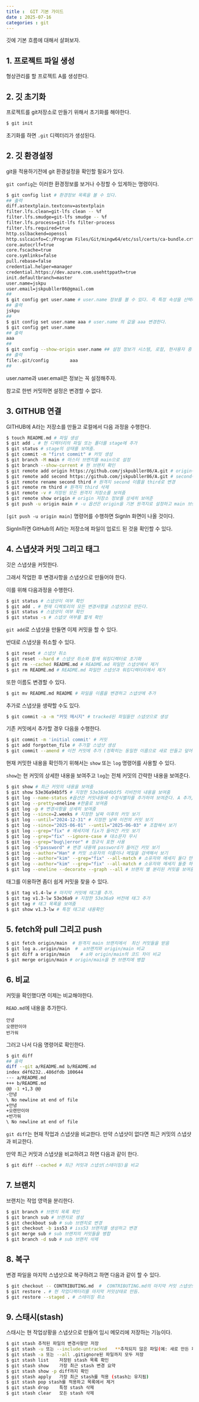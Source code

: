 ```yaml
---
title :  GIT 기본 가이드
date : 2025-07-16
categories : git
---
```


깃에 기본 흐름에 대해서 살펴보자.


## 1. 프로젝트 파일 생성

형상관리를 할 프로젝트 A를 생성한다.

## 2. 깃 초기화

프로젝트를 git저장소로 만들기 위해서 초기화를 해야한다.

```sh
$ git init
```

초기화를 하면 `.git` 디렉터리가 생성된다.

## 2. 깃 환경설정

git을 적용하기전에 git 환경설정을 확인할 필요가 있다.

`git config`는 이러한 환경정보를 보거나 수정할 수 있게하는 명령이다.

```sh
$ git config list # 환경정보 목록을 볼 수 있다.
## 출력
diff.astextplain.textconv=astextplain
filter.lfs.clean=git-lfs clean -- %f
filter.lfs.smudge=git-lfs smudge -- %f
filter.lfs.process=git-lfs filter-process
filter.lfs.required=true
http.sslbackend=openssl
http.sslcainfo=C:/Program Files/Git/mingw64/etc/ssl/certs/ca-bundle.crt
core.autocrlf=true
core.fscache=true
core.symlinks=false
pull.rebase=false
credential.helper=manager
credential.https://dev.azure.com.usehttppath=true
init.defaultbranch=master
user.name=jskpu
user.email=jskpubller86@gmail.com
##
$ git config get user.name # user.name 정보를 볼 수 있다. 즉 특정 속성을 선택해서 볼 수 있다.
## 출력
jskpu
##
$ git config set user.name aaa # user.name 의 값을 aaa 변경한다.
$ git config get user.name 
## 출력
aaa
##
$ git config --show-origin user.name ## 설정 정보가 시스템, 로컬, 현사용자 중 어디에 속한지 확인
## 출력
file:.git/config        aaa
##
```
user.name과 user.email은 정보는 꼭 설정해주자.

참고로 한번 커밋하면 설정은 변경할 수 없다.

## 3. GITHUB 연결

GITHUB에 A라는 저장소를 만들고 로컬에서 다음 과정을 수행한다.

```sh
$ touch README.md # 파일 생성
$ git add . # 현 디렉터리의 파일 또는 폴더를 stage에 추가
$ git status # stage의 상태를 보여줌.
$ git commit -m "first commit" # 커밋 생성
$ git branch -M main # 마스터 브랜치를 main으로 설정
$ git branch --show-current # 현 브랜치 확인
$ git remote add origin https://github.com/jskpubller86/A.git # origin이름으로 GiTHUB 저장소 주소 생성
$ git remote add second https://github.com/jskpubller86/A.git # second이름으로 GiTHUB 저장소 주소 생성
$ git remote rename second third # 원격지 second 이름을 third로 변경
$ git remote rm third # 원격지 third 삭제
$ git remote -v # 저장된 모든 원격지 저장소를 보여줌
$ git remote show origin # origin 저장소 정보를 상세히 보여준
$ git push -u origin main # -u 옵션은 origin을 기본 원격지로 설정하고 main 브랜치가 없으면 생성, 다음부터 git push로만 수행가능 
```
`[git push -u origin main]` 명령어를 수행하면 SignIn 화면이 나올 것이다.

SignIn하면 GitHub의 A라는 저장소에 파일이 업로드 된 것을 확인할 수 있다.

## 4. 스냅샷과 커밋 그리고 태그

깃은 스냅샷을 커밋한다. 

그래서 작업한 후 변경사항을 스냅샷으로 만들어야 한다.

이를 위해 다음과정을 수행한다.

```sh
$ git status # 스냅샷이 여부 확인
$ git add . # 현재 디렉토리의 모든 변경사항을 스냅샷으로 만든다.
$ git status # 스냅샷이 여부 확인
$ git status -s # 스냅샷 여부를 짧게 확인

```

`git add`로 스냅샷을 만들면 이제 커밋을 할 수 있다.

반대로 스냅샷을 취소할 수 있다. 

```sh
$ git reset # 스냅샷 취소
$ git reset --hard # 스냅샷 취소와 함께 워킹디렉터로 초기화
$ git rm --cached README.md # README.md 파일만 스냅샷에서 제거
$ git rm README.md # README.md 파일만 스냅샷과 워킹디렉터리에서 제거
```

또한 이름도 변경할 수 있다.

```sh
$ git mv README.md README # 파일을 이름을 변경하고 스냅샷에 추가
```

추가로 스냅샷을 생략할 수도 있다.

```sh
$ git commit -a -m "커밋 메시지" # tracked된 파일들만 스냅샷으로 생성
```

기존 커밋에서 추가할 경우 다음을 수행한다.

```sh
$ git commit -m 'initial commit' # 커밋
$ git add forgotten_file # 추가할 스냅샷 생성
$ git commit --amend # 이전 커밋에 추가 (정확히는 동일한 이름으로 새로 만들고 덮어씀)
```

현재 커밋한 내용을 확인하기 위해서는 `show` 또는 `log` 명령어를 사용할 수 있다.

`show`는 현 커밋의 상세한 내용을 보여주고 `log`는 전체 커밋의 간략한 내용을 보여준다.

```sh
$ git show # 최근 커밋의 내용을 보여줌
$ git show 53e36a94b5f5 # 지정한 53e36a94b5f5 리비전의 내용을 보여줌
$ git log --name-status #옵션은 커밋내용에 수정식별자를 추가하여 보여준다. A 추가, M은 수정, D는 삭제를 의미한다.
$ git log --pretty=oneline #한줄로 보여줌
$ git log -p # 변경사항을 상세히 보여줌
$ git log --since=2.weeks # 지정한 날짜 이후의 커밋 보기
$ git log --until="2024-12-31" # 지정한 날짜 이전의 커밋 보기
$ git log --since="2025-06-01" --until="2025-06-03" # 조합해서 보기
$ git log --grep="fix" # 메세지에 fix가 들어간 커밋 보기
$ git log --grep="fix" --ignore-case # 대소문자 무시
$ git log --grep="bug\|error" # 정규식 표현 사용
$ git log -S"password" # 변경 내용에 password가 들어간 커밋 보기
$ git log --author="Han" # 커밋 소유자의 이름이나 메일을 검색해서 보기
$ git log --author="kim" --grep="fix" --all-match # 소유자와 메세지 둘다 만족하는 커밋 보기
$ git log --author="kim" --grep="fix" --all-match # 소유자와 메세지 둘중 하나 만족하는 커밋 보기 
$ git log --oneline --decorate --graph --all # 브랜치 별 분리된 커밋을 보여줌.
```

태그를 이용하면 좀더 쉽게 커밋을 찾을 수 있다.

```sh
$ git tag v1.4-lw # 마지막 커밋에 태그를 추가.
$ git tag v1.3-lw 53e36a9 # 지정한 53e36a9 버전에 태그 추가
$ git tag # 태그 목록을 보여줌
$ git show v1.3-lw # 특정 태그로 내용확인
```

## 5. fetch와 pull 그리고 push

```sh
$ git fetch origin/main  # 원격지 main 브랜치에서  최신 커밋들을 받음
$ git log a..origin/main  #  a브랜치와 origin/main 비교
$ git diff a origin/main	# a와 origin/main의 코드 차이 비교
$ git merge origin/main # origin/main을 현 브랜치에 병합
```

## 6. 비교

커밋을 확인했다면 이제는 비교해야한다.

`READ.md`에 내용을 추가한다.

```
안녕
오랜만이야
반가워
```

그러고 나서 다음 명령어로 확인한다.

```sh
$ git diff
## 출력
diff --git a/README.md b/README.md
index d4f6232..486dfdb 100644
--- a/README.md
+++ b/README.md
@@ -1 +1,3 @@
-안녕
\ No newline at end of file
+안녕
+오랜만이야
+반가워
\ No newline at end of file
```

`git diff`는 현재 작업과 스냅샷을 비교한다. 만약 스냅샷이 없다면 최근 커밋의 스냅샷과 비교한다.

만약 최근 커밋과 스냅샷을 비교하려고 하면 다음과 같이 한다.
```sh
$ git diff --cached # 최근 커밋과 스냅샷(스테이징)을 비교
```
## 7. 브랜치 

브랜치는 작업 영역을 분리한다.
```sh
$ git branch # 브랜치 목록 확인
$ git branch sub # 브랜치로 생성
$ git checkbout sub # sub 브랜치로 변경
$ git checkout -b iss53 # iss53 브랜치를 생성하고 변경
$ git merge sub # sub 브랜치의 커밋들을 병합
$ git branch -d sub # sub 브랜치 삭제
```

## 8. 복구

변경 파일을 마지막 스냅샷으로 복구하려고 하면 다음과 같이 할 수 있다.

```sh
$ git checkout -- CONTRIBUTING.md  #  CONTRIBUTING.md의 마지막 커밋 스냅샷으로 복구
$ git restore . # 현 작업디렉터리를 마지막 커밋상태로 만듬.
$ git restore --staged . # 스테이징 취소
```

## 9. 스태시(stash)

스태시는 현 작업상황을 스냅샷으로 만들어 임시 메모리에 저장하는 기능이다.

```sh
$ git stash	추적된 파일의 변경사항만 저장
$ git stash -u 또는 --include-untracked	**추적되지 않은 파일(예: 새로 만든 파일)**도 함께 저장
$ git stash -a 또는 --all	.gitignore된 파일까지 모두 저장
$ git stash list	저장된 stash 목록 확인
$ git stash show	가장 최근 stash 변경 요약
$ git stash show -p	diff까지 확인
$ git stash apply	가장 최근 stash를 적용 (stash는 유지됨)
$ git stash pop	stash를 적용하고 목록에서 제거
$ git stash drop	특정 stash 삭제
$ git stash clear	모든 stash 삭제
```